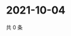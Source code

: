 # 2021-10-04

共 0 条

<!-- BEGIN WEIBO -->
<!-- 最后更新时间 Mon Oct 04 2021 07:10:52 GMT+0800 (China Standard Time) -->

<!-- END WEIBO -->
